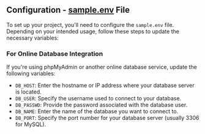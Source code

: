 ## Configuration - [sample.env](sample.env) File

To set up your project, you'll need to configure the `sample.env` file. Depending on your intended
usage, follow these steps to update the necessary variables:

### For Online Database Integration

If you're using phpMyAdmin or another online database service, update the following variables:

- `DB_HOST`: Enter the hostname or IP address where your database server is located.
- `DB_USER`: Specify the username used to connect to your database.
- `DB_PASSWD`: Provide the password associated with the database user.
- `DB_NAME`: Enter the name of the database you want to connect to.
- `DB_PORT`: Specify the port number for your database server (usually 3306 for MySQL).
